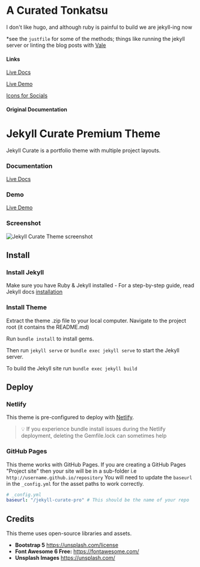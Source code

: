 # A Curated Tonkatsu

I don't like hugo, and although ruby is painful to build we are jekyll-ing now

\*see the `justfile` for some of the methods; things like running the jekyll server or linting the blog posts with [Vale](https://vale.sh/docs)

#### Links

[Live Docs](https://www.zerostatic.io/docs/jekyll-curate)

[Live Demo](https://jekyll-curate.netlify.app/)

[Icons for Socials](https://fontawesome.com/)



#### Original Documentation

# Jekyll Curate Premium Theme

Jekyll Curate is a portfolio theme with multiple project layouts.

### Documentation

[Live Docs](https://www.zerostatic.io/docs/jekyll-curate)

### Demo

[Live Demo](https://jekyll-curate.netlify.app/)

### Screenshot

![Jekyll Curate Theme screenshot](https://www.zerostatic.io/theme/jekyll-curate/jekyll-curate-screenshot.png)

## Install

### Install Jekyll

Make sure you have Ruby & Jekyll installed - For a step-by-step guide, read Jekyll docs [installation](https://jekyllrb.com/docs/installation/)

### Install Theme

Extract the theme .zip file to your local computer. Navigate to the project root (it contains the README.md)

Run `bundle install` to install gems.

Then run `jekyll serve` or `bundle exec jekyll serve` to start the Jekyll server.

To build the Jekyll site run `bundle exec jekyll build`

## Deploy

### Netlify

This theme is pre-configured to deploy with [Netlify](https://docs.netlify.com/site-deploys/create-deploys/).

> 💡 If you experience bundle install issues during the Netlify deployment, deleting the Gemfile.lock can sometimes help

### GitHub Pages

This theme works with GitHub Pages. If you are creating a GitHub Pages "Project site" then your site will be in a sub-folder i.e `http://username.github.io/repository` You will need to update the `baseurl` in the `_config.yml` for the asset paths to work correctly.

```yaml
# _config.yml
baseurl: "/jekyll-curate-pro" # This should be the name of your repo
```

## Credits

This theme uses open-source libraries and assets.

- **Bootstrap 5** https://unsplash.com/license
- **Font Awesome 6 Free:** https://fontawesome.com/
- **Unsplash Images** https://unsplash.com/
